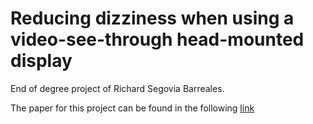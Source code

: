 # Reducing dizziness when using a video-see-through head-mounted display
End of degree project of Richard Segovia Barreales. 

The paper for this project can be found in the following [link](https://ddd.uab.cat/pub/tfg/2018/tfg_100301/informe_final.pdf) 
